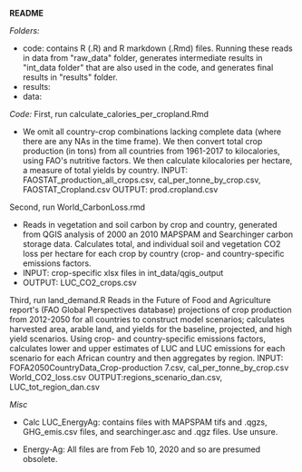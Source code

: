 **README**
 
*Folders:*
- code: contains R (.R) and R markdown (.Rmd) files. Running these reads in data from "raw_data" folder, generates intermediate results in "int_data folder" that are also used in the code, and generates final results in "results" folder. 
- results: 
- data: 


*Code:* 
First, run calculate_calories_per_cropland.Rmd
- We omit all country-crop combinations lacking complete data (where there are any NAs in the time frame). We then convert total crop production (in tons) from all countries from 1961-2017 to kilocalories, using FAO's nutritive factors. We then calculate kilocalories per hectare, a measure of total yields by country. 
INPUT: FAOSTAT_production_all_crops.csv, cal_per_tonne_by_crop.csv, FAOSTAT_Cropland.csv
OUTPUT: prod.cropland.csv

Second, run World_CarbonLoss.rmd
- Reads in vegetation and soil carbon by crop and country, generated from QGIS analysis of 2000 an 2010 MAPSPAM and Searchinger carbon storage data. Calculates total, and individual soil and vegetation CO2 loss per hectare for each crop by country (crop- and country-specific emissions factors.
- INPUT: crop-specific xlsx files in int_data/qgis_output
- OUTPUT: LUC_CO2_crops.csv

Third, run land_demand.R
Reads in the Future of Food and Agriculture report's (FAO Global Perspectives database) projections of crop production from 2012-2050 for all countries to construct model scenarios; calculates harvested area, arable land, and yields for the baseline, projected, and high yield scenarios. Using crop- and country-specific emissions factors, calculates lower and upper estimates of LUC and LUC emissions for each scenario for each African country and then aggregates by region.
INPUT: FOFA2050CountryData_Crop-production 7.csv, cal_per_tonne_by_crop.csv World_CO2_loss.csv
OUTPUT:regions_scenario_dan.csv, LUC_tot_region_dan.csv

*Misc*
- Calc LUC_EnergyAg: contains files with MAPSPAM tifs and .qgzs, GHG_emis.csv files, and searchinger.asc and .qgz files. Use unsure. 

- Energy-Ag: All files are from Feb 10, 2020 and so are presumed obsolete. 
